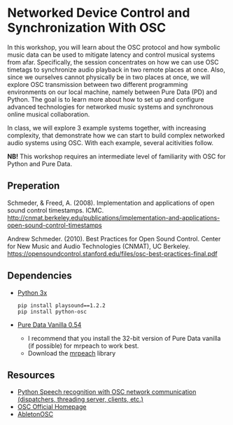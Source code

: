 # Networked Device Control and Synchronization With OSC

In this workshop, you will learn about the OSC protocol and how symbolic music data can be used to mitigate latency and control musical systems from afar. Specifically, the session concentrates on how we can use OSC timetags to synchronize audio playback in two remote places at once. Also, since we ourselves cannot physically be in two places at once, we will explore OSC transmission between two different programming environments on our local machine, namely between Pure Data (PD) and Python. The goal is to learn more about how to set up and configure advanced technologies for networked music systems and synchronous online musical collaboration.

In class, we will explore 3 example systems together, with increasing complexity, that demonstrate how we can start to build complex networked audio systems using OSC. With each example, several acitivities follow.

**NB!** This workshop requires an intermediate level of familiarity with OSC for Python and Pure Data.

## Preperation

Schmeder, & Freed, A. (2008). Implementation and applications of open sound control timestamps. ICMC. http://cnmat.berkeley.edu/publications/implementation-and-applications-open-sound-control-timestamps

Andrew Schmeder. (2010). Best Practices for Open Sound Control. Center for New Music and Audio Technologies (CNMAT), UC Berkeley. https://opensoundcontrol.stanford.edu/files/osc-best-practices-final.pdf

## Dependencies

- [ Python 3x](https://www.python.org/downloads/)

  ```
  pip install playsound==1.2.2
  pip install python-osc
  ```

- [Pure Data Vanilla 0.54](https://puredata.info/downloads/pure-data)
  - I recommend that you install the 32-bit version of Pure Data vanilla (if possible) for mrpeach to work best.
  - Download the [mrpeach](https://github.com/pd-externals/mrpeach) library

## Resources

- [Python Speech recognition with OSC network communication (dispatchers, threading server, clients, etc.)](https://www.youtube.com/watch?v=T3jd-894Ar4)
- [OSC Official Homepage](https://opensoundcontrol.stanford.edu/index.html)
- [AbletonOSC](https://github.com/ideoforms/AbletonOSC)
